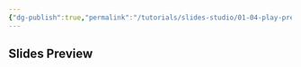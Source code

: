 ```yaml
---
{"dg-publish":true,"permalink":"/tutorials/slides-studio/01-04-play-presentation/","noteIcon":""}
---
```



## Slides Preview








